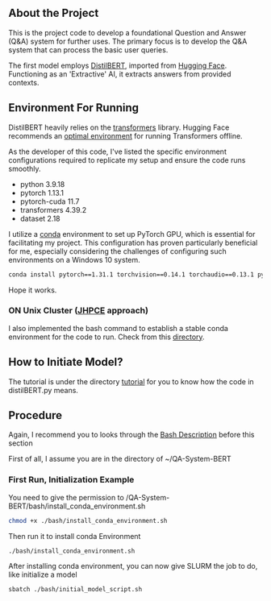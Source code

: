 

<!-- distillBert.py -->
## About the Project

This is the project code to develop a foundational Question and Answer (Q&A) system for further uses. The primary focus is to develop the Q&A system that can process the basic user queries.

The first model employs [DistilBERT](https://arxiv.org/abs/1910.01108), imported from [Hugging Face](https://huggingface.co/docs/transformers/model_doc/distilbert). Functioning as an 'Extractive' AI, it extracts answers from provided contexts. 
## Environment For Running

DistilBERT heavily relies on the [transformers](https://huggingface.co/docs/transformers/index) library. Hugging Face recommends an [optimal environment](https://huggingface.co/docs/transformers/installation) for running Transformers offline.

As the developer of this code, I've listed the specific environment configurations required to replicate my setup and ensure the code runs smoothly.
* python 3.9.18
* pytorch 1.13.1
* pytorch-cuda 11.7
* transformers 4.39.2
* dataset 2.18

I utilize a [conda](https://www.anaconda.com/) environment to set up PyTorch GPU, which is essential for facilitating my project. This configuration has proven particularly beneficial for me, especially considering the challenges of configuring such environments on a Windows 10 system.

```sh
conda install pytorch==1.31.1 torchvision==0.14.1 torchaudio==0.13.1 pytorch-cuda=11.7 -c pytorch -c nvidia
```

Hope it works.

### ON Unix Cluster ([JHPCE](https://jhpce.jhu.edu/) approach)
I also implemented the bash command to establish a stable conda environment for the code to run. Check from this [directory](https://github.com/Janmayeneric/QA-System-BERT/tree/main/bash).

## How to Initiate Model?

The tutorial is under the directory [tutorial](https://github.com/Janmayeneric/QA-System-BERT/tree/main/tutorial) for you to know how the code in distilBERT.py means.

## Procedure
Again, I recommend you to looks through the [Bash Description](https://github.com/Janmayeneric/QA-System-BERT/tree/main/bash) before this section

First of all, I assume you are in the directory of ~/QA-System-BERT

### First Run, Initialization Example
You need to give the permission to /QA-System-BERT/bash/install_conda_environment.sh
```sh
chmod +x ./bash/install_conda_environment.sh
```

Then run it to install conda Environment
```sh
./bash/install_conda_environment.sh
```

After installing conda environment, you can now give SLURM the job to do, like initialize a model
```sh
sbatch ./bash/initial_model_script.sh
```


